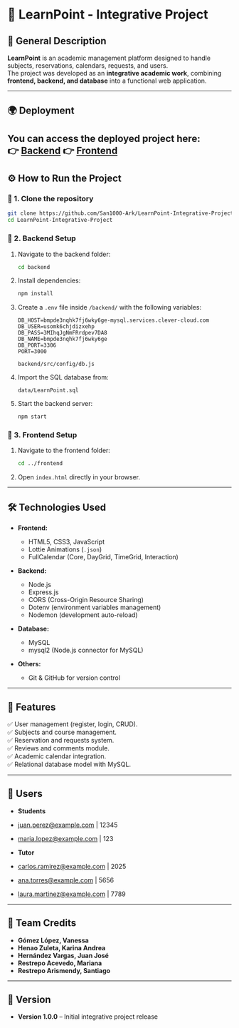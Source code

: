 # 📘 LearnPoint - Integrative Project

## 📌 General Description  
**LearnPoint** is an academic management platform designed to handle subjects, reservations, calendars, requests, and users.  
The project was developed as an **integrative academic work**, combining **frontend, backend, and database** into a functional web application.  

---

## 🌍 Deployment  

You can access the deployed project here:  
👉 [Backend](https://learnpoint-integrative-project-1.onrender.com ) 
👉 [Frontend](https://learnpoint-integrative-project-1.onrender.com ) 
---

## ⚙️ How to Run the Project  

### 🔹 1. Clone the repository  
```bash
git clone https://github.com/San1000-Ark/LearnPoint-Integrative-Project-.git
cd LearnPoint-Integrative-Project
```

### 🔹 2. Backend Setup  
1. Navigate to the backend folder:  
   ```bash
   cd backend
   ```
2. Install dependencies:  
   ```bash
   npm install
   ```
3. Create a `.env` file inside `/backend/` with the following variables:  
   ```env
   DB_HOST=bmpde3nqhk7fj6wky6ge-mysql.services.clever-cloud.com
   DB_USER=usomk6chjdizxehp
   DB_PASS=3MIhqJgNmFRrdpev7DA8
   DB_NAME=bmpde3nqhk7fj6wky6ge
   DB_PORT=3306
   PORT=3000
   ```
   ```
   backend/src/config/db.js
   ```
4. Import the SQL database from:  
   ```
   data/LearnPoint.sql
   ```
5. Start the backend server:  
   ```bash
   npm start
   ```

### 🔹 3. Frontend Setup  
1. Navigate to the frontend folder:  
   ```bash
   cd ../frontend
   ```
2. Open `index.html` directly in your browser.  

---

## 🛠️ Technologies Used  


- **Frontend:**  
  - HTML5, CSS3, JavaScript  
  - Lottie Animations (`.json`)  
  - FullCalendar (Core, DayGrid, TimeGrid, Interaction)  

- **Backend:**  
  - Node.js  
  - Express.js  
  - CORS (Cross-Origin Resource Sharing)  
  - Dotenv (environment variables management)  
  - Nodemon (development auto-reload)  

- **Database:**  
  - MySQL  
  - mysql2 (Node.js connector for MySQL)  

- **Others:**  
  - Git & GitHub for version control 

---

## 🌟 Features  

✅ User management (register, login, CRUD).  
✅ Subjects and course management.  
✅ Reservation and requests system.  
✅ Reviews and comments module.  
✅ Academic calendar integration.  
✅ Relational database model with MySQL.  

---

## 🌟 Users
- **Students**  
- juan.perez@example.com   | 12345
- maria.lopez@example.com  | 123

- **Tutor**  
- carlos.ramirez@example.com | 2025
- ana.torres@example.com   | 5656
- laura.martinez@example.com | 7789

---

## 👥 Team Credits  

- **Gómez López, Vanessa**  
- **Henao Zuleta, Karina Andrea**  
- **Hernández Vargas, Juan José**  
- **Restrepo Acevedo, Mariana**  
- **Restrepo Arismendy, Santiago**  

---

## 📌 Version  

- **Version 1.0.0** – Initial integrative project release  
